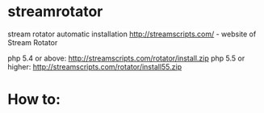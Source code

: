 # streamrotator
stream rotator automatic installation
http://streamscripts.com/ - website of Stream Rotator

php 5.4 or above: http://streamscripts.com/rotator/install.zip 
php 5.5 or higher: http://streamscripts.com/rotator/install55.zip

# How to:
